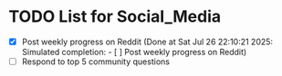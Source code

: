 # TODO List for Social_Media

- [x] Post weekly progress on Reddit  (Done at Sat Jul 26 22:10:21 2025: Simulated completion: - [ ] Post weekly progress on Reddit)
- [ ] Respond to top 5 community questions